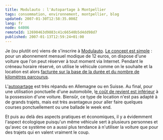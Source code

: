 ```yaml
---
title: Modulauto : l'Autopartage à Montpellier
tags: consommation, environnement, montpellier, blog
updated: 2007-01-30T12:58:35.000Z
lang: fr
node: 64006
remoteId: 12690463d9883c41c66540b5d4dd98d7
published: 2007-01-13T12:59:24+01:00
---
```

 
Je (ou plutôt on) viens de s'inscrire à [Modulauto](http://www.modulauto.net). [Le concept est simple](http://www.modulauto.net/boutique/page_actus_page.cfm?num_actus=3&amp;code_lg=lg_fr) : pour un abonnement mensuel modique de 12 euros, on dispose d'une voiture que l'on peut réserver à tout moment via Internet. Pendant le créneau horaire réservé, on utilise le véhicule comme on le souhaite et la location est alors [facturée sur la base de la durée et du nombre de kilomètres parcourus](http://www.modulauto.net/boutique/page_actus_page.cfm?num_actus=5&amp;code_lg=lg_fr).

 
L'[autopartage](http://fr.wikipedia.org/wiki/Autopartage) est très répandu en Allemagne ou en Suisse. Au final, pour une utilisation ponctuelle d'une automobile, l[e coût de revient est inférieur](http://www.modulauto.net/boutique/page_actus_page.cfm?num_actus=6&amp;code_lg=lg_fr) à la possession d'une voiture. Biensûr, ce type de location n'est pas adapté à de grands trajets, mais est très avantageux pour aller faire quelques courses ponctuellement ou une ballade le week end.

 
Et puis au delà des aspects pratiques et économiques, il y a évidemment l'aspect écologique puisqu'un même véhicule sert à plusieurs personnes et qu'avec ce système on a aussi plus tendance à n'utiliser la voiture que pour des trajets qui en valent vraiment le coup.

